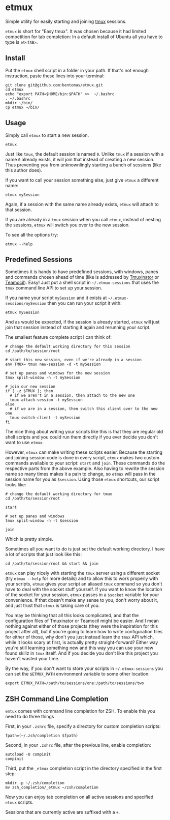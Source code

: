 # etmux

Simple utility for easily starting and joining [tmux] sessions.

`etmux` is short for "Easy tmux".  It was chosen because it had limited
competition for tab completion: In a default install of Ubuntu all you have to
type is `et<TAB>`.

## Install

Put the `etmux` shell script in a folder in your path.  If that's not enough
instruction, paste these lines into your terminal:

    git clone git@github.com:bentomas/etmux.git
    cd etmux
    echo "export PATH=$HOME/bin:$PATH" >>  ~/.bashrc
    . ~/.bashrc
    mkdir ~/bin/
    cp etmux ~/bin/

## Usage

Simply call `etmux` to start a new session.

    etmux

Just like `tmux`, the default session is named `0`.  Unlike `tmux` if a session
with a name `0` already exists, it will join that instead of creating a new
session.  Thus preventing you from unknownlingly starting a bunch of sessions
(like this author does).

If you want to call your session something else, just give `etmux` a different name:

    etmux mySession

Again, if a session with the same name already exists, `etmux` will attach to
that session.

If you are already in a `tmux` session when you call `etmux`, instead of nesting
the sessions, `etmux` will switch you over to the new session.

To see all the options try:

    etmux --help

## Predefined Sessions

Sometimes it is handy to have predefined sessions, with windows, panes and
commands chosen ahead of time (like is addressed by [Tmuxinator] or [Teamocil]).
Easy! Just put a shell script in `~/.etmux-sessions` that uses the `tmux` command
line API to set up your session.

If you name your script `mySession` and it exists at `~/.etmux-sessions/mySession`
then you can run your script it with:

    etmux mySession

And as would be expected, if the session is already started, `etmux` will just
join that session instead of starting it again and rerunning your script.

The smallest feature complete script I can think of:

    # change the default working directory for this session
    cd /path/to/session/root

    # start this new session, even if we're already in a session
    env TMUX= tmux new-session -d -t mySession

    # set up panes and windows for the new session
    tmux split-window -h -t mySession

    # join our new session
    if [ -z $TMUX ]; then
      # if we aren't in a session, then attach to the new one
      tmux attach-session -t mySession
    else
      # if we are in a session, then switch this client over to the new one
      tmux switch-client -t mySession
    fi

The nice thing about writing your scripts like this is that they are regular old
shell scripts and you could run them directly if you ever decide you don't want
to use `etmux`.

However, `etmux` can make writing these scripts easier. Because the starting and
joining session code is done in every script, `etmux` makes two custom commands
available to your script: `start` and `join`. These commands do the respective
parts from the above example. Also having to rewrite the session name so many
times makes it a pain to change, so `etmux` will pass in the session name for you
as `$session`.  Using those `etmux` shortcuts, our script looks like:

    # change the default working directory for tmux
    cd /path/to/session/root

    start

    # set up panes and windows
    tmux split-window -h -t $session

    join

Which is pretty simple.

Sometimes all you want to do is just set the default working directory. I have a
lot of scripts that just look like this:

    cd /path/to/session/root && start && join

`etmux` can play nicely with starting the `tmux` server using a different socket
(try `etmux --help` for more details) and to allow this to work properly with your
scripts, `etmux` gives your script an aliased `tmux` command so you don't have to
deal with the socket stuff yourself. If you want to know the location of the
socket for your session, `etmux` passes in a `$socket` variable for your convenience.
If that doesn't make any sense to you, don't worry about it, and just trust that
`etmux` is taking care of you.

You may be thinking that all this looks complicated, and that the configuration
files of Tmuxinator or Teamocil might be easier.  And I mean nothing against
either of those projects (they were the inspiration for this project after all),
but if you're going to learn how to write configuration files for either of
those, why don't you just instead learn the `tmux` API which, while it looks
scary at first, is actually pretty straight-forward?  Either way you're still
learning something new and this way you can use your new found skillz in `tmux`
itself. And if you decide you don't like this project you haven't wasted your
time.

By the way, if you don't want to store your scripts in `~/.etmux-sessions` you
can set the `$ETMUX_PATH` environment variable to some other location:

    export ETMUX_PATH=/path/to/sessions/one:/path/to/sessions/two

## ZSH Command Line Completion

`emtux` comes with command line completion for ZSH.  To enable this you need to
do three things

First, in your `.zshrc` file, specify a directory for custom completion scripts:

    fpath=(~/.zsh/completion $fpath)

Second, in your `.zshrc` file, after the previous line, enable completion:

    autoload -U compinit
    compinit

Third, put the `_etmux` completion script in the directory specified in the
first step:

    mkdir -p ~/.zsh/completion
    mv zsh_completion/_etmux ~/zsh/completion

Now you can enjoy tab completion on all active sessions and specified
`etmux` scripts.

Sessions that are currently active are suffixed with a `+`.

[tmux]: http://tmux.sourceforge.net/
[Tmuxinator]: https://github.com/aziz/tmuxinator
[Teamocil]: https://github.com/remiprev/teamocil

